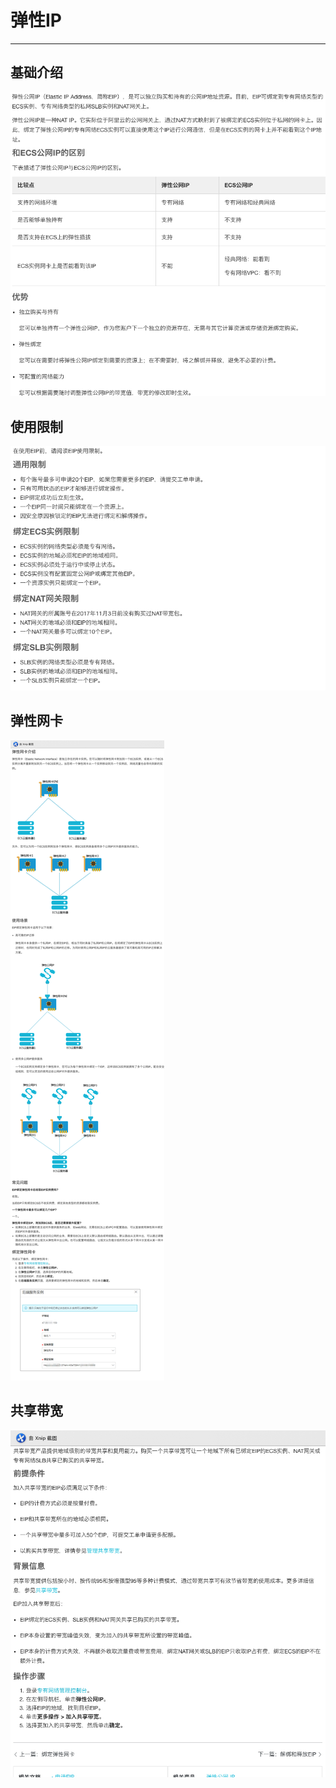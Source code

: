 # 弹性IP
---
## 基础介绍
![](/assets/EIP.jpg)
## 使用限制
![](/assets/EIP-limit.jpg)
## 弹性网卡
![](/assets/EIP-tanxingwangka.jpg)
## 共享带宽
![](/assets/EIP-share.jpg)